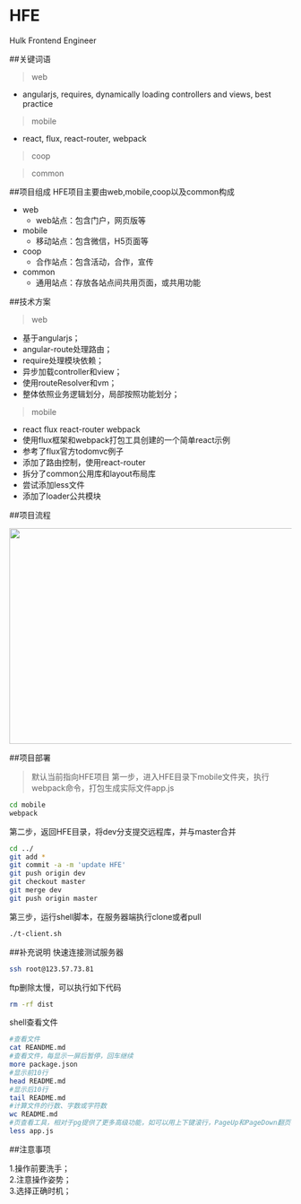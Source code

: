 # HFE
Hulk Frontend Engineer

##关键词语
> web
- angularjs, requires, dynamically loading controllers and views, best practice  

> mobile
- react, flux, react-router, webpack  

> coop  

> common

##项目组成
HFE项目主要由web,mobile,coop以及common构成
- web
	- web站点：包含门户，网页版等
- mobile 
	- 移动站点：包含微信，H5页面等
- coop 
	- 合作站点：包含活动，合作，宣传
- common 
	- 通用站点：存放各站点间共用页面，或共用功能


##技术方案
> web
- 基于angularjs；
- angular-route处理路由；
- require处理模块依赖；
- 异步加载controller和view；
- 使用routeResolver和vm；
- 整体依照业务逻辑划分，局部按照功能划分；  

> mobile
- react flux react-router webpack
- 使用flux框架和webpack打包工具创建的一个简单react示例
- 参考了flux官方todomvc例子
- 添加了路由控制，使用react-router
- 拆分了common公用库和layout布局库
- 尝试添加less文件
- 添加了loader公共模块
	
		
##项目流程
<p align="center">
  <a href="http://www.askgreenstone.com/">
    <img height="385" width="560" src="http://transfer.green-stone.cn/webDeploymentFlow.jpg">
  </a>
</p>

##项目部署
> 默认当前指向HFE项目
第一步，进入HFE目录下mobile文件夹，执行webpack命令，打包生成实际文件app.js
```sh
cd mobile
webpack
```  
第二步，返回HFE目录，将dev分支提交远程库，并与master合并
```sh
cd ../
git add *  
git commit -a -m 'update HFE'  
git push origin dev    
git checkout master
git merge dev
git push origin master
``` 
第三步，运行shell脚本，在服务器端执行clone或者pull
```sh
./t-client.sh
```
##补充说明
快速连接测试服务器
```sh
ssh root@123.57.73.81 
```   
ftp删除太慢，可以执行如下代码
```sh
rm -rf dist
``` 
shell查看文件
```sh
#查看文件
cat REANDME.md
#查看文件，每显示一屏后暂停，回车继续
more package.json
#显示前10行
head README.md
#显示后10行
tail README.md
#计算文件的行数、字数或字符数
wc README.md
#页查看工具，相对于pg提供了更多高级功能，如可以用上下键滚行，PageUp和PageDown翻页等
less app.js
``` 

##注意事项
> 
1.操作前要洗手；  
2.注意操作姿势；  
3.选择正确时机；  






